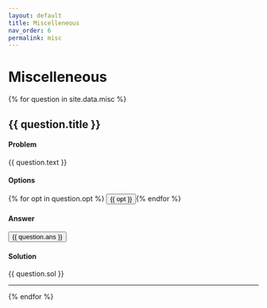 ```yaml
---
layout: default
title: Miscelleneous
nav_order: 6
permalink: misc
---
```


# Miscelleneous

{% for question in site.data.misc %}

## {{ question.title }}

#### Problem
{{ question.text }}

#### Options
{% for opt in question.opt %}
<button type="button" class="btn btn-light active w-100 text-left">{{ opt }}</button>{% endfor %}

#### Answer
<button type="button" class="btn btn-light active w-100 text-left">{{ question.ans }}</button>

#### Solution
{{ question.sol }}

---

{% endfor %} 